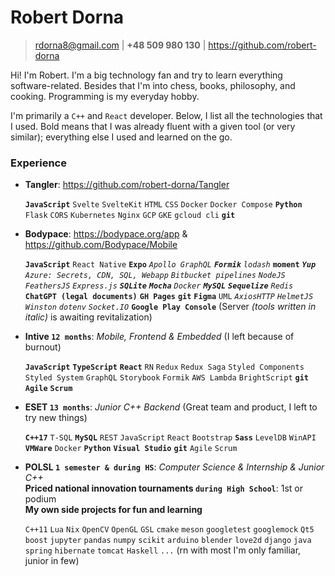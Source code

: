 # Robert Dorna

> rdorna8@gmail.com | **+48 509 980 130** | https://github.com/robert-dorna

Hi! I'm Robert. I'm a big technology fan and try to learn everything software-related. Besides that I'm into chess, books, philosophy, and cooking. Programming is my everyday hobby.

I'm primarily a `C++` and `React` developer. Below, I list all the technologies that I used. Bold means that I was already fluent with a given tool (or very similar); everything else I used and learned on the go.   

### Experience

- **Tangler**: https://github.com/robert-dorna/Tangler
  
  **`JavaScript`** `Svelte` `SvelteKit` `HTML` `CSS` `Docker` `Docker Compose` **`Python`** `Flask` `CORS` `Kubernetes` `Nginx` `GCP` `GKE` `gcloud cli` **`git`**

- **Bodypace**: https://bodypace.org/app & https://github.com/Bodypace/Mobile
  
  **`JavaScript`** `React Native` **`Expo`** *`Apollo GraphQL`* ***`Formik`*** *`lodash`* **`moment`** ***`Yup`*** *`Azure: Secrets, CDN, SQL, Webapp` `Bitbucket pipelines`* *`NodeJS`* *`FeathersJS`* *`Express.js`* ***`SQLite`*** ***`Mocha`*** *`Docker`* ***`MySQL`*** ***`Sequelize`*** *`Redis`* **`ChatGPT (legal documents)`** **`GH Pages`** **`git`** **`Figma`** `UML` *`AxiosHTTP`* *`HelmetJS`* *`Winston`* *`dotenv`* *`Socket.IO`* **`Google Play Console`** (Server *(tools written in italic)* is awaiting revitalization)

- **Intive `12 months`**: *Mobile, Frontend & Embedded* (I left because of burnout)
  
  **`JavaScript`** **`TypeScript`** **`React`** `RN` `Redux` `Redux Saga` `Styled Components` `Styled System` `GraphQL` `Storybook` `Formik` `AWS Lambda` `BrightScript` **`git`** **`Agile`** **`Scrum`**

- **ESET `13 months`**: *Junior C++ Backend* (Great team and product, I left to try new things)
  
  **`C++17`** `T-SQL` **`MySQL`** `REST` `JavaScript` `React` `Bootstrap` **`Sass`** `LevelDB` `WinAPI` **`VMWare`** `Docker` **`Python`** **`Visual Studio`** **`git`** `Agile` `Scrum`

- **POLSL `1 semester & during HS`**: *Computer Science & Internship & Junior C++* <br/>
  **Priced national innovation tournaments `during High School`**: 1st or podium <br/>
  **My own side projects for fun and learning** <br/>
  
    `C++11` `Lua` `Nix` `OpenCV` `OpenGL` `GSL` `cmake` `meson` `googletest` `googlemock` `Qt5` `boost` `jupyter` `pandas` `numpy` `scikit`  `arduino` `blender` `love2d` `django` `java` `spring` `hibernate` `tomcat` `Haskell` `...` (rn with most I'm only familiar, junior in few)
